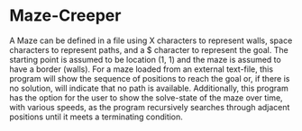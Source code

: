 # Maze-Creeper
A Maze can be defined in a file using X characters to represent walls, space characters to represent paths, and a $ character to represent the goal. 
The starting point is assumed to be location (1, 1) and the maze is assumed to have a border (walls).
For a maze loaded from an external text-file, this program will show the sequence of positions to reach the goal or, if there is no solution, will indicate that no path is available.
Additionally, this program has the option for the user to show the solve-state of the maze over time, with various speeds, as the program recursively searches through adjacent positions until it meets a terminating condition. 


